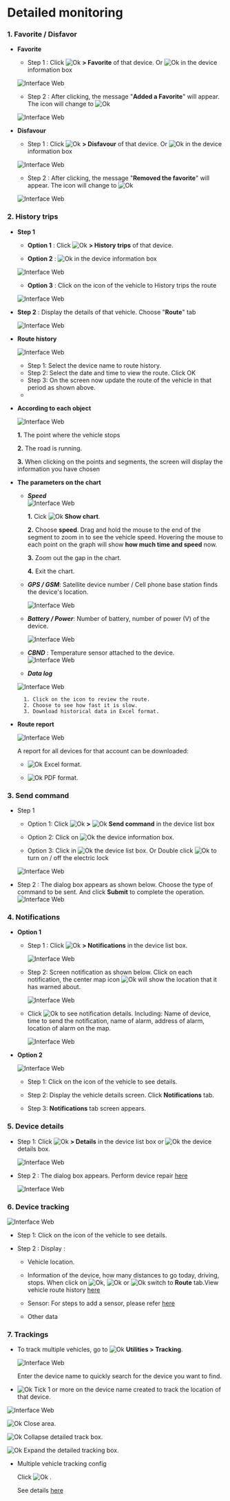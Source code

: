 #  Detailed monitoring

### 1. Favorite / Disfavor

* **Favorite**
    * Step 1 :  Click  <span class="icon-left ">![Ok](/docs/assets/images/web-interface/icon/SVG/ellipsis-v.svg) **> Favorite** of that device.
    Or  <span class="icon-left ">![Ok](/docs/assets/images/web-interface/icon/SVG/star.svg) in the device information box

    <span style="display:block;text-align:left">![Interface Web](/docs/assets/images//web-english/map/favourite.png)

    * Step 2 : After clicking, the message "**Added a Favorite**" will appear. The icon will change to  <span class="icon-left svg-filter-blue">![Ok](/docs/assets/images/web-interface/icon/SVG/star1.svg)

    <span style="display:block;text-align:left">![Interface Web](/docs/assets/images//web-english/map/favourite-2.png)

* **Disfavour**

    * Step 1 :  Click  <span class="icon-left ">![Ok](/docs/assets/images/web-interface/icon/SVG/ellipsis-v.svg) **> Disfavour** of that device.
    Or  <span class="icon-left svg-filter-blue">![Ok](/docs/assets/images/web-interface/icon/SVG/star1.svg) in the device information box

    <span style="display:block;text-align:left">![Interface Web](/docs/assets/images//web-english/map/disfavorite.png)

    * Step 2 : After clicking, the message "**Removed the favorite**" will appear. The icon will change to <span class="icon-left ">![Ok](/docs/assets/images/web-interface/icon/SVG/star.svg)

    <span style="display:block;text-align:left">![Interface Web](/docs/assets/images//web-english/map/disfavourite-2.png)

### 2. History trips

* **Step 1**
  
    * **Option 1** :  Click  <span class="icon-left ">![Ok](/docs/assets/images/web-interface/icon/SVG/ellipsis-v.svg) **> History trips** of that device.
  
    * **Option 2** :  <span class="icon-left ">![Ok](/docs/assets/images/web-interface/icon/SVG/route.svg) in the device information box

    <span style="display:block;text-align:left">![Interface Web](/docs/assets/images//web-english/map/history-trips.png)

    * **Option 3** : Click on the icon of the vehicle to History trips the route

    <span class="icon-left4 ">![Interface Web](/docs/assets/images//web-english/map/history-trips-3.png)

* **Step 2** : Display the details of that vehicle. Choose "**Route**" tab

    <span style="display:block;text-align:left">![Interface Web](/docs/assets/images//web-english/map/history-trips-3-4.png)

 <div id="route">
</div>

* **Route history**

    <span style="display:block;text-align:left">![Interface Web](/docs/assets/images//web-english/map/route-history.png)

    * Step 1: Select the device name to route history.
    * Step 2: Select the date and time to view the route. Click OK
    * Step 3: On the screen now update the route of the vehicle in that period as shown above.
    * 
* **According to each object**

    <span style="display:block;text-align:left">![Interface Web](/docs/assets/images//web-english/map/history-trips-5.png)

    **1.** The point where the vehicle stops

    **2.** The road is running.

    **3.** When clicking on the points and segments, the screen will display the information you have chosen

* **The parameters on the chart**

    * ***Speed***
    <span style="display:block;text-align:left">![Interface Web](/docs/assets/images//web-english/map/show-chart.png)

        **1.**  Cick <span class="icon-left svg-filter-tick">![Ok](/docs/assets/images/web-interface/icon/SVG/chart-line.svg) **Show chart**.

        **2.** Choose **speed**. Drag and hold the mouse to the end of the segment to zoom in to see the vehicle speed. Hovering the mouse to each point on the graph will show **how much time and speed** now.

        **3.** Zoom out the gap in the chart.

        **4.** Exit the chart.

    * ***GPS / GSM***: Satellite device number / Cell phone base station finds the device's location.

        <span style="display:block;text-align:left">![Interface Web](/docs/assets/images//web-english/map/gps-gsm.png)

    * ***Battery / Power***: Number of battery, number of power (V) of the device.

        <span style="display:block;text-align:left">![Interface Web](/docs/assets/images//web-english/map/battery.png)

    * ***CBND*** : Temperature sensor attached to the device.
    <span style="display:block;text-align:left">![Interface Web](/docs/assets/images//web-english/map/cbnd.png)

    * ***Data log***

    <span style="display:block;text-align:left">![Interface Web](/docs/assets/images//web-english/map/data-log.png)

        1. Click on the icon to review the route.
        2. Choose to see how fast it is slow.
        3. Download historical data in Excel format.

* **Route report**

    <span class="icon-left4 ">![Interface Web](/docs/assets/images//web-english/map/report-route.png)

    A report for all devices for that account can be downloaded:

    * <span class="icon-left svg-filter-circlegreen">![Ok](/docs/assets/images/web-interface/icon/SVG/file-excel1.svg) Excel format.

    *  <span class="icon-left svg-filter-circlered">![Ok](/docs/assets/images/web-interface/icon/SVG/file-pdf1.svg) PDF format.

### 3. Send command

* Step 1

    * Option 1: Click <span class="icon-left svg-filter-info">![Ok](/docs/assets/images/web-interface/icon/SVG/ellipsis-v.svg)  **>**   <span class="icon-left svg-filter-info">![Ok](/docs/assets/images/web-interface/icon/SVG/terminal.svg) **Send command** in the device list box

    * Option 2: Click on <span class="icon-left svg-filter-info">![Ok](/docs/assets/images/web-interface/icon/SVG/terminal.svg) the device information box.

    * Option 3: Click in <span class="icon-left svg-filter-info">![Ok](/docs/assets/images/web-interface/icon/SVG/power-off.svg) the device list box. Or Double click <span class="icon-left svg-filter-info">![Ok](/docs/assets/images/web-interface/icon/SVG/power-off.svg) to turn on / off the electric lock

     <span style="display:block;text-align:left">![Interface Web](/docs/assets/images//web-english/map/send-command.png)

* Step 2 : The dialog box appears as shown below. Choose the type of command to be sent. And click **Submit** to complete the operation.
    <span class="icon-left4 ">![Interface Web](/docs/assets/images//web-english/map/send-command-2.png)

### 4. Notifications

* **Option 1** 

    * Step 1 : Click <span class="icon-left svg-filter-info">![Ok](/docs/assets/images/web-interface/icon/SVG/ellipsis-v.svg) **> Notifications** in the device list box.

        <span class="icon-left4 ">![Interface Web](/docs/assets/images//web-english/map/notification.png)

    * Step 2: Screen notification as shown below. Click on each notification, the center map icon  <span class="icon-left svg-filter-circlered">![Ok](/docs/assets/images/web-interface/icon/SVG//plus1.svg) will show the location that it has warned about.

        <span style="display:block;text-align:left">![Interface Web](/docs/assets/images//web-english/map/notification-2.png)

    * Click <span class="icon-left svg-filter-info">![Ok](/docs/assets/images/web-interface/icon/SVG/info-circle.svg) to see notification details. Including: Name of device, time to send the notification, name of alarm, address of alarm, location of alarm on the map.

        <span style="display:block;text-align:left">![Interface Web](/docs/assets/images//web-english/map/notification-3.png)

* **Option 2** 

    <span style="display:block;text-align:left">![Interface Web](/docs/assets/images//web-english/map/notification-1.png)

    * Step 1: Click on the icon of the vehicle to see details.

    * Step 2: Display the vehicle details screen. Click **Notifications** tab.

    * Step 3: **Notifications** tab screen appears.

### 5. Device details

* Step 1: Click <span class="icon-left svg-filter-info">![Ok](/docs/assets/images/web-interface/icon/SVG/ellipsis-v.svg) **> Details** in the device list box or <span class="icon-left svg-filter-info">![Ok](/docs/assets/images/web-interface/icon/SVG/file-alt.svg) the device details box.

    <span style="display:block;text-align:left">![Interface Web](/docs/assets/images//web-english/map/edit-device.png)

* Step 2 : The dialog box appears. Perform device repair [here](modules/web-interface/devices/edit-device/#suathietbi) <div id="suathietbi">

    <span style="display:block;text-align:left">![Interface Web](/docs/assets/images//web-english/map/edit-device-2.png)

### 6. Device tracking

<span style="display:block;text-align:left">![Interface Web](/docs/assets/images//web-english/map/tracking-device.png)

* Step 1: Click on the icon of the vehicle to see details.

* Step 2 : Display :

    * Vehicle location.

    * Information of the device, how many distances to go today, driving, stops. 
    When click on  <span class="icon-left svg-filter-info">![Ok](/docs/assets/images/web-interface/icon/SVG/route.svg),  <span class="icon-left svg-filter-info">![Ok](/docs/assets/images/web-interface/icon/SVG/stop-circle.svg) or <span class="icon-left svg-filter-info">![Ok](/docs/assets/images/web-interface/icon/SVG/car-alt.svg) switch to **Route** tab.View vehicle route history [here](modules/web-interface/tracking/detailed-monitoring/#route) <div id="route">

    * Sensor: For steps to add a sensor, please refer [here](modules/web-interface/devices/edit-device/#cambien) <div id="cambien">

    * Other data


### 7. Trackings

* To track multiple vehicles, go to <span class="icon-left svg-filter-tick">![Ok](/docs/assets/images/web-interface/icon/SVG/icons8-maintenance.svg) **Utilities > Tracking**.

    <span style="display:block;text-align:left">![Interface Web](/docs/assets/images//web-english/map/trackings.png)

    Enter the device name to quickly search for the device you want to find.

*  <span class="icon-left svg-filter-company">![Ok](/docs/assets/images/web-interface/icon/SVG/check-square.svg)  Tick 1 or more on the device name created to track the location of that device.

<span style="display:block;text-align:left">![Interface Web](/docs/assets/images//web-english/map/trackings-2.png)


<span class="icon-left svg-filter-info">![Ok](/docs/assets/images/web-interface/icon/SVG/times.svg)  Close area.

<span class="icon-left svg-filter-company">![Ok](/docs/assets/images/web-interface/icon/SVG/arrow-circle-left.svg) Collapse detailed track box.

<span class="icon-left svg-filter-company">![Ok](/docs/assets/images/web-interface/icon/SVG/arrow-circle-right.svg) Expand the detailed tracking box.

* Multiple vehicle tracking config 

    Click <span class="icon-left ">![Ok](/docs/assets/images/web-interface/icon/SVG/icons8-gear.svg) . 

    See details [here](modules/web-interface/tracking/general-device-monitoring/#config) <div id="config">
